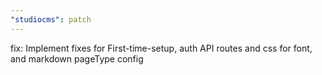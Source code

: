 ```yaml
---
"studiocms": patch
---
```


fix: Implement fixes for First-time-setup, auth API routes and css for font, and markdown pageType config
